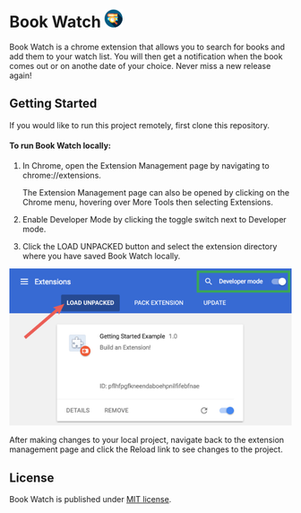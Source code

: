 # Book Watch ![](./search32.png)

Book Watch is a chrome extension that allows you to search for books and add them to your watch list. You will then get a notification when the book comes out or on anothe date of your choice. Never miss a new release again!

## Getting Started

If you would like to run this project remotely, first clone this repository.

#### To run Book Watch locally:

1. In Chrome, open the Extension Management page by navigating to chrome://extensions.

      The Extension Management page can also be opened by clicking on the Chrome menu, hovering over More Tools then selecting Extensions.
2. Enable Developer Mode by clicking the toggle switch next to Developer mode.
3. Click the LOAD UNPACKED button and select the extension directory where you have saved Book Watch locally.

![](./load_extension_example.png)

After making changes to your local project, navigate back to the extension management page and click the Reload link to see changes to the project. 

## License

Book Watch is published under [MIT license](LICENSE).
